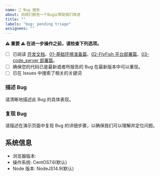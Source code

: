 ```yaml
---
name: 🐛 Bug 报告
about: 向我们报告一个Bug以帮助我们改进
title: ""
labels: "bug: pending triage"
assignees: ""
---
```


**⚠️ 重要 ⚠️ 在进一步操作之前，请检查下列选项。**

- [ ] 已阅读 [开发文档](http://docs.aiops.cloudwise.com/zh/flyfish/)、[01-基础环境准备篇](../../doc/01-%E5%9F%BA%E7%A1%80%E7%8E%AF%E5%A2%83%E5%87%86%E5%A4%87%E7%AF%87.md)、[02-FlyFish 平台部署篇](../../doc/02-FlyFish%E5%B9%B3%E5%8F%B0%E9%83%A8%E7%BD%B2%E7%AF%87.md)、[03-code_server 部署篇](../../doc/03-code_server%E9%83%A8%E7%BD%B2%E7%AF%87.md)。
- [ ] 确保您的代码已是最新或者所报告的 Bug 在最新版本中可以重现。
- [ ] 已在 Issues 中搜索了相关的关键词

### 描述 Bug

请清晰地描述此 Bug 的具体表现。

### 复现 Bug

请描述在演示页面中复现 Bug 的详细步骤，以确保我们可以理解并定位问题。

## 系统信息

- 浏览器版本:
- 操作系统: CentOS7.6(默认)
- Node 版本: NodeJS14.9(默认)
